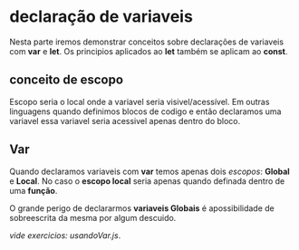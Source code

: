 # declaração de variaveis

Nesta parte iremos demonstrar conceitos sobre declarações de variaveis com **var** e **let**. Os principios aplicados ao **let** também se aplicam ao **const**.

## conceito de escopo

Escopo seria o local onde a variavel seria visivel/acessível. Em outras linguagens quando definimos blocos de codigo e então declaramos uma variavel essa variavel seria acessivel apenas dentro do bloco.

## Var  

Quando declaramos variaveis com **var** temos apenas dois *escopos*: **Global** e **Local**. No caso o **escopo local** seria apenas quando definada dentro de uma **função**.  

O grande perigo de declararmos **variaveis Globais** é apossibilidade de sobreescrita da mesma por algum descuido.

*vide exercicios: usandoVar.js*.
